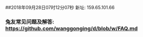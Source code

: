 ##2018年09月28日07时12分07秒 新址: 159.65.101.66
### 兔友常见问题及解答: https://github.com/wanggonging/d/blob/w/FAQ.md
